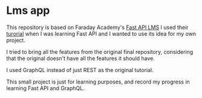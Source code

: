 # Lms app

This repository is based on Faraday Academy's [Fast API LMS](https://github.com/faraday-academy/fast-api-lms)
I used their [turorial](https://youtu.be/gQTRsZpR7Gw) when I was learning Fast API and I wanted to use its idea for my own project.

I tried to bring all the features from the original final repository, considering that the original doesn't have all the features it should have.

I used GraphQL instead of just REST as the original tutorial.

This small project is just for learning purposes, and record my progress in learning Fast API and GraphQL.
